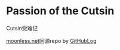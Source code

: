 Passion of the Cutsin
=====================

Cutsin受难记

[moonless.net](http://moonless.net)回源repo by [GitHubLog](https://github.com/cutsin/GitHuBlog)
